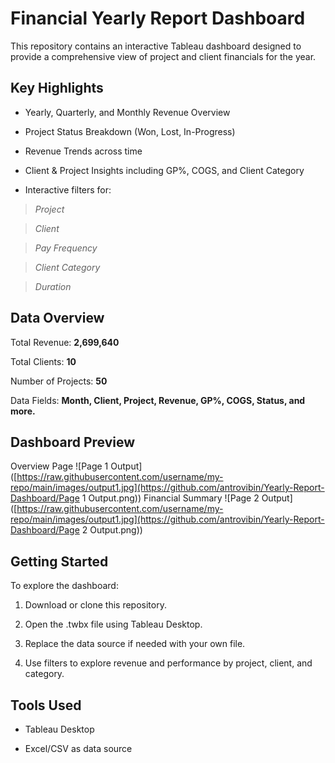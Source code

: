 # Financial Yearly Report Dashboard
This repository contains an interactive Tableau dashboard designed to provide a comprehensive view of project and client financials for the year.

## Key Highlights
- Yearly, Quarterly, and Monthly Revenue Overview

- Project Status Breakdown (Won, Lost, In-Progress)

- Revenue Trends across time

- Client & Project Insights including GP%, COGS, and Client Category

- Interactive filters for:

> *Project*

> *Client*

> *Pay Frequency*

> *Client Category*

> *Duration*

## Data Overview
Total Revenue: **2,699,640**

Total Clients: **10**

Number of Projects: **50**

Data Fields: **Month, Client, Project, Revenue, GP%, COGS, Status, and more.**

## Dashboard Preview
Overview Page
![Page 1 Output]([https://raw.githubusercontent.com/username/my-repo/main/images/output1.jpg](https://github.com/antrovibin/Yearly-Report-Dashboard/Page 1 Output.png))
Financial Summary
![Page 2 Output]([https://raw.githubusercontent.com/username/my-repo/main/images/output1.jpg](https://github.com/antrovibin/Yearly-Report-Dashboard/Page 2 Output.png))

## Getting Started
To explore the dashboard:

1. Download or clone this repository.

2. Open the .twbx file using Tableau Desktop.

3. Replace the data source if needed with your own file.

4. Use filters to explore revenue and performance by project, client, and category.

## Tools Used
* Tableau Desktop

* Excel/CSV as data source

